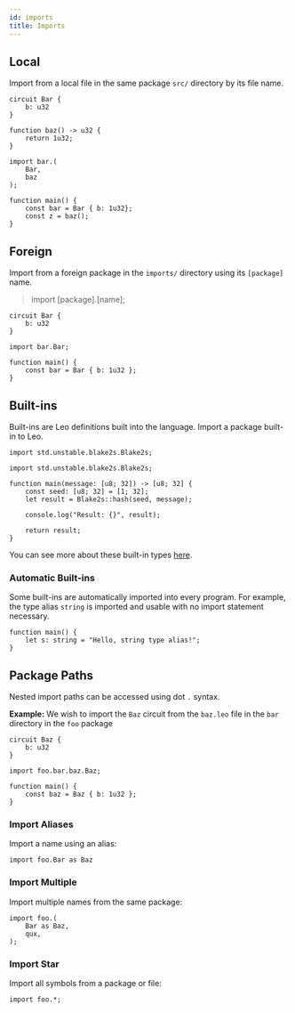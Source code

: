 ```yaml
---
id: imports
title: Imports
---
```

## Local

Import from a local file in the same package `src/` directory by its file name.
```leo title="src/bar.leo"
circuit Bar {
    b: u32
}

function baz() -> u32 {
    return 1u32;
}
```


```leo title="src/main.leo"
import bar.(
    Bar,
    baz
);

function main() {
    const bar = Bar { b: 1u32};
    const z = baz();
}
```

## Foreign

Import from a foreign package in the `imports/` directory using its `[package]` name.
>import [package].[name];

```leo title="imports/bar/src/lib.leo"
circuit Bar {
    b: u32
}
```

```leo title="src/main.leo"
import bar.Bar;

function main() {
    const bar = Bar { b: 1u32 };
}
```

## Built-ins

Built-ins are Leo definitions built into the language.
Import a package built-in to Leo.

```
import std.unstable.blake2s.Blake2s;

import std.unstable.blake2s.Blake2s;

function main(message: [u8; 32]) -> [u8; 32] {
    const seed: [u8; 32] = [1; 32];
    let result = Blake2s::hash(seed, message);

    console.log("Result: {}", result);

    return result;
}
```

You can see more about these built-in types [here](https://github.com/AleoHQ/leo/tree/master/stdlib).

### Automatic Built-ins

Some built-ins are automatically imported into every program.
For example, the type alias `string` is imported and usable with no import statement necessary.

```
function main() {
    let s: string = "Hello, string type alias!";
}
```

## Package Paths

Nested import paths can be accessed using dot `.` syntax.

**Example:**
We wish to import the `Baz` circuit from the `baz.leo` file in the `bar` directory in the `foo` package

```leo title="imports/foo/src/bar/baz.leo"
circuit Baz {
    b: u32
}
```

```leo title="src/main.leo"
import foo.bar.baz.Baz;

function main() {
    const baz = Baz { b: 1u32 };
}
```

### Import Aliases

Import a name using an alias:
```leo
import foo.Bar as Baz
```

### Import Multiple

Import multiple names from the same package:
```leo
import foo.(
    Bar as Baz,
    qux,
);
```

### Import Star

Import all symbols from a package or file:
```leo
import foo.*;
```
